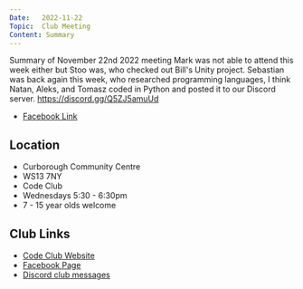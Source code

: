 ```yaml
---
Date:   2022-11-22
Topic:  Club Meeting
Content: Summary
---
```

Summary of November 22nd 2022 meeting
Mark was not able to attend this week either but Stoo was, who checked out Bill's Unity project.
Sebastian was back again this week, who researched programming languages, I think
Natan, Aleks, and Tomasz coded in Python and posted it to our Discord server.
https://discord.gg/Q5ZJ5amuUd



* [Facebook Link](https://www.facebook.com/720665616418529/posts/644602520691506)

## Location

* Curborough Community Centre
* WS13 7NY
* Code Club
* Wednesdays 5:30 - 6:30pm
* 7 - 15 year olds welcome

## Club Links

* [Code Club Website](https://lichfield-code-club.github.io/)
* [Facebook Page](https://www.facebook.com/LichfieldCoders)
* [Discord club messages](https://discord.gg/szz6xGK)
